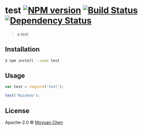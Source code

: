 # test [![NPM version][npm-image]][npm-url] [![Build Status][travis-image]][travis-url] [![Dependency Status][daviddm-image]][daviddm-url]
> a test

## Installation

```sh
$ npm install --save test
```

## Usage

```js
var test = require('test');

test('Rainbow');
```
## License

Apache-2.0 © [Moyuan Chen]()


[npm-image]: https://badge.fury.io/js/test.svg
[npm-url]: https://npmjs.org/package/test
[travis-image]: https://travis-ci.org/dailymoyuan/test.svg?branch=master
[travis-url]: https://travis-ci.org/dailymoyuan/test
[daviddm-image]: https://david-dm.org/dailymoyuan/test.svg?theme=shields.io
[daviddm-url]: https://david-dm.org/dailymoyuan/test
